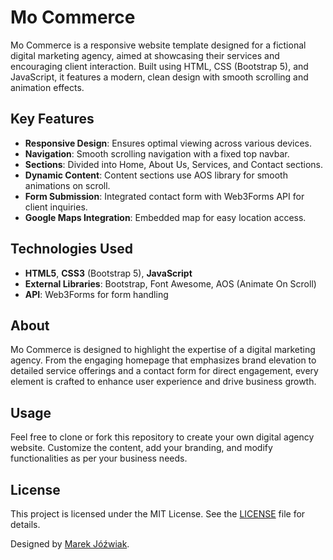 # Mo Commerce

Mo Commerce is a responsive website template designed for a fictional digital marketing agency, aimed at showcasing their services and encouraging client interaction. Built using HTML, CSS (Bootstrap 5), and JavaScript, it features a modern, clean design with smooth scrolling and animation effects.

## Key Features
- **Responsive Design**: Ensures optimal viewing across various devices.
- **Navigation**: Smooth scrolling navigation with a fixed top navbar.
- **Sections**: Divided into Home, About Us, Services, and Contact sections.
- **Dynamic Content**: Content sections use AOS library for smooth animations on scroll.
- **Form Submission**: Integrated contact form with Web3Forms API for client inquiries.
- **Google Maps Integration**: Embedded map for easy location access.

## Technologies Used
- **HTML5**, **CSS3** (Bootstrap 5), **JavaScript**
- **External Libraries**: Bootstrap, Font Awesome, AOS (Animate On Scroll)
- **API**: Web3Forms for form handling

## About
Mo Commerce is designed to highlight the expertise of a digital marketing agency. From the engaging homepage that emphasizes brand elevation to detailed service offerings and a contact form for direct engagement, every element is crafted to enhance user experience and drive business growth.

## Usage
Feel free to clone or fork this repository to create your own digital agency website. Customize the content, add your branding, and modify functionalities as per your business needs.

## License

This project is licensed under the MIT License. See the [LICENSE](LICENSE) file for details.

Designed by [Marek Jóźwiak](https://github.com/66HEX).
